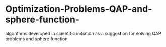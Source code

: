 # Optimization-Problems-QAP-and-sphere-function-
 algorithms developed in scientific initiation as a suggestion for solving QAP problems and sphere function
